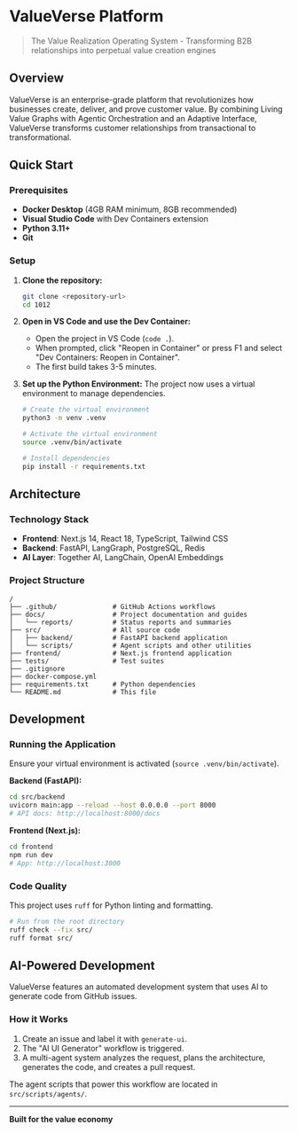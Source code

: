 # ValueVerse Platform

> The Value Realization Operating System - Transforming B2B relationships into perpetual value creation engines

## Overview

ValueVerse is an enterprise-grade platform that revolutionizes how businesses create, deliver, and prove customer value. By combining Living Value Graphs with Agentic Orchestration and an Adaptive Interface, ValueVerse transforms customer relationships from transactional to transformational.

## Quick Start

### Prerequisites

- **Docker Desktop** (4GB RAM minimum, 8GB recommended)
- **Visual Studio Code** with Dev Containers extension
- **Python 3.11+**
- **Git**

### Setup

1.  **Clone the repository:**

    ```bash
    git clone <repository-url>
    cd 1012
    ```

2.  **Open in VS Code and use the Dev Container:**

    - Open the project in VS Code (`code .`).
    - When prompted, click "Reopen in Container" or press F1 and select "Dev Containers: Reopen in Container".
    - The first build takes 3-5 minutes.

3.  **Set up the Python Environment:**
    The project now uses a virtual environment to manage dependencies.

    ```bash
    # Create the virtual environment
    python3 -m venv .venv

    # Activate the virtual environment
    source .venv/bin/activate

    # Install dependencies
    pip install -r requirements.txt
    ```

## Architecture

### Technology Stack

- **Frontend**: Next.js 14, React 18, TypeScript, Tailwind CSS
- **Backend**: FastAPI, LangGraph, PostgreSQL, Redis
- **AI Layer**: Together AI, LangChain, OpenAI Embeddings

### Project Structure

```
/
├── .github/              # GitHub Actions workflows
├── docs/                 # Project documentation and guides
│   └── reports/          # Status reports and summaries
├── src/                  # All source code
│   ├── backend/          # FastAPI backend application
│   └── scripts/          # Agent scripts and other utilities
├── frontend/             # Next.js frontend application
├── tests/                # Test suites
├── .gitignore
├── docker-compose.yml
├── requirements.txt      # Python dependencies
└── README.md             # This file
```

## Development

### Running the Application

Ensure your virtual environment is activated (`source .venv/bin/activate`).

**Backend (FastAPI):**

```bash
cd src/backend
uvicorn main:app --reload --host 0.0.0.0 --port 8000
# API docs: http://localhost:8000/docs
```

**Frontend (Next.js):**

```bash
cd frontend
npm run dev
# App: http://localhost:3000
```

### Code Quality

This project uses `ruff` for Python linting and formatting.

```bash
# Run from the root directory
ruff check --fix src/
ruff format src/
```

## AI-Powered Development

ValueVerse features an automated development system that uses AI to generate code from GitHub issues.

### How it Works

1.  Create an issue and label it with `generate-ui`.
2.  The "AI UI Generator" workflow is triggered.
3.  A multi-agent system analyzes the request, plans the architecture, generates the code, and creates a pull request.

The agent scripts that power this workflow are located in `src/scripts/agents/`.

---

**Built for the value economy**
